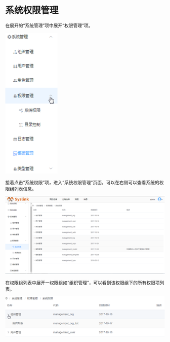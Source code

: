 # 系统权限管理

在展开的“系统管理”项中展开“权限管理”项。

![&#x5C55;&#x5F00;&#x201C;&#x6743;&#x9650;&#x7BA1;&#x7406;&#x201D;&#x9879;](../../.gitbook/assets/quan-xian-guan-li-1%20%281%29.png)

接着点击“系统权限”项，进入“系统权限管理”页面，可以在右侧可以查看系统的权限组列表信息。

![&#x6743;&#x9650;&#x7EC4;&#x5217;&#x8868;](../../.gitbook/assets/quan-xian-guan-li-2%20%281%29.png)

在权限组列表中展开一权限组如“组织管理”，可以看到该权限组下的所有权限项列表。

![&#x6743;&#x9650;&#x9879;&#x4FE1;&#x606F;](../../.gitbook/assets/quan-xian-guan-li-3.png)



